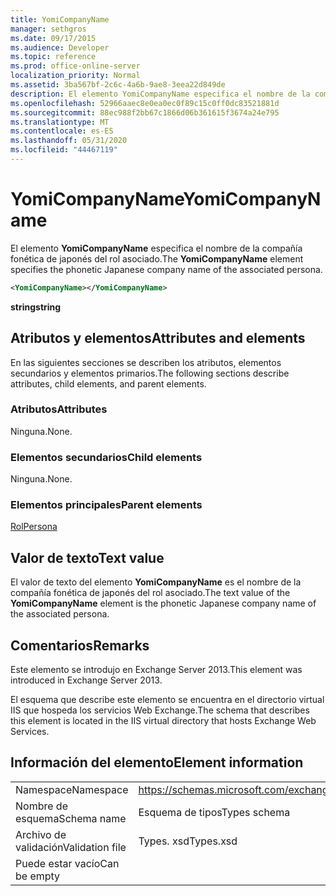 ```yaml
---
title: YomiCompanyName
manager: sethgros
ms.date: 09/17/2015
ms.audience: Developer
ms.topic: reference
ms.prod: office-online-server
localization_priority: Normal
ms.assetid: 3ba567bf-2c6c-4a6b-9ae8-3eea22d849de
description: El elemento YomiCompanyName especifica el nombre de la compañía fonética de japonés del rol asociado.
ms.openlocfilehash: 52966aaec8e0ea0ec0f89c15c0ff0dc83521881d
ms.sourcegitcommit: 88ec988f2bb67c1866d06b361615f3674a24e795
ms.translationtype: MT
ms.contentlocale: es-ES
ms.lasthandoff: 05/31/2020
ms.locfileid: "44467119"
---
```

# <a name="yomicompanyname"></a><span data-ttu-id="f36f3-103">YomiCompanyName</span><span class="sxs-lookup"><span data-stu-id="f36f3-103">YomiCompanyName</span></span>

<span data-ttu-id="f36f3-104">El elemento **YomiCompanyName** especifica el nombre de la compañía fonética de japonés del rol asociado.</span><span class="sxs-lookup"><span data-stu-id="f36f3-104">The **YomiCompanyName** element specifies the phonetic Japanese company name of the associated persona.</span></span> 
  
```XML
<YomiCompanyName></YomiCompanyName>
```

 <span data-ttu-id="f36f3-105">**string**</span><span class="sxs-lookup"><span data-stu-id="f36f3-105">**string**</span></span>
## <a name="attributes-and-elements"></a><span data-ttu-id="f36f3-106">Atributos y elementos</span><span class="sxs-lookup"><span data-stu-id="f36f3-106">Attributes and elements</span></span>

<span data-ttu-id="f36f3-107">En las siguientes secciones se describen los atributos, elementos secundarios y elementos primarios.</span><span class="sxs-lookup"><span data-stu-id="f36f3-107">The following sections describe attributes, child elements, and parent elements.</span></span>
  
### <a name="attributes"></a><span data-ttu-id="f36f3-108">Atributos</span><span class="sxs-lookup"><span data-stu-id="f36f3-108">Attributes</span></span>

<span data-ttu-id="f36f3-109">Ninguna.</span><span class="sxs-lookup"><span data-stu-id="f36f3-109">None.</span></span>
  
### <a name="child-elements"></a><span data-ttu-id="f36f3-110">Elementos secundarios</span><span class="sxs-lookup"><span data-stu-id="f36f3-110">Child elements</span></span>

<span data-ttu-id="f36f3-111">Ninguna.</span><span class="sxs-lookup"><span data-stu-id="f36f3-111">None.</span></span>
  
### <a name="parent-elements"></a><span data-ttu-id="f36f3-112">Elementos principales</span><span class="sxs-lookup"><span data-stu-id="f36f3-112">Parent elements</span></span>

[<span data-ttu-id="f36f3-113">Rol</span><span class="sxs-lookup"><span data-stu-id="f36f3-113">Persona</span></span>](persona.md)
  
## <a name="text-value"></a><span data-ttu-id="f36f3-114">Valor de texto</span><span class="sxs-lookup"><span data-stu-id="f36f3-114">Text value</span></span>

<span data-ttu-id="f36f3-115">El valor de texto del elemento **YomiCompanyName** es el nombre de la compañía fonética de japonés del rol asociado.</span><span class="sxs-lookup"><span data-stu-id="f36f3-115">The text value of the **YomiCompanyName** element is the phonetic Japanese company name of the associated persona.</span></span> 
  
## <a name="remarks"></a><span data-ttu-id="f36f3-116">Comentarios</span><span class="sxs-lookup"><span data-stu-id="f36f3-116">Remarks</span></span>

<span data-ttu-id="f36f3-117">Este elemento se introdujo en Exchange Server 2013.</span><span class="sxs-lookup"><span data-stu-id="f36f3-117">This element was introduced in Exchange Server 2013.</span></span>
  
<span data-ttu-id="f36f3-118">El esquema que describe este elemento se encuentra en el directorio virtual IIS que hospeda los servicios Web Exchange.</span><span class="sxs-lookup"><span data-stu-id="f36f3-118">The schema that describes this element is located in the IIS virtual directory that hosts Exchange Web Services.</span></span>
  
## <a name="element-information"></a><span data-ttu-id="f36f3-119">Información del elemento</span><span class="sxs-lookup"><span data-stu-id="f36f3-119">Element information</span></span>

|||
|:-----|:-----|
|<span data-ttu-id="f36f3-120">Namespace</span><span class="sxs-lookup"><span data-stu-id="f36f3-120">Namespace</span></span>  <br/> |https://schemas.microsoft.com/exchange/services/2006/types  <br/> |
|<span data-ttu-id="f36f3-121">Nombre de esquema</span><span class="sxs-lookup"><span data-stu-id="f36f3-121">Schema name</span></span>  <br/> |<span data-ttu-id="f36f3-122">Esquema de tipos</span><span class="sxs-lookup"><span data-stu-id="f36f3-122">Types schema</span></span>  <br/> |
|<span data-ttu-id="f36f3-123">Archivo de validación</span><span class="sxs-lookup"><span data-stu-id="f36f3-123">Validation file</span></span>  <br/> |<span data-ttu-id="f36f3-124">Types. xsd</span><span class="sxs-lookup"><span data-stu-id="f36f3-124">Types.xsd</span></span>  <br/> |
|<span data-ttu-id="f36f3-125">Puede estar vacío</span><span class="sxs-lookup"><span data-stu-id="f36f3-125">Can be empty</span></span>  <br/> ||
   

